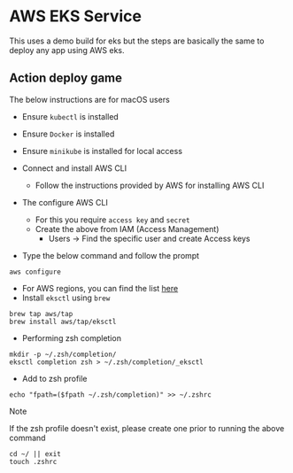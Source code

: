 # AWS EKS Service

This uses a demo build for eks but the steps are basically the same to
deploy any app using AWS eks.

## Action deploy game
The below instructions are for macOS users

- Ensure `kubectl` is installed
- Ensure `Docker` is installed
- Ensure `minikube` is installed for local access
- Connect and install AWS CLI
  - Follow the instructions provided by AWS for installing AWS CLI
- The configure AWS CLI
  - For this you require `access key` and `secret`
  - Create the above from IAM  (Access Management)
    - Users -> Find the specific user and create Access keys

- Type the below command and follow the prompt
```shell
aws configure
```
- For AWS regions, you can find the list [here](https://docs.aws.amazon.com/global-infrastructure/latest/regions/aws-regions.html)
- Install `eksctl` using `brew`

```shell
brew tap aws/tap
brew install aws/tap/eksctl
```
- Performing zsh completion
```shell
mkdir -p ~/.zsh/completion/
eksctl completion zsh > ~/.zsh/completion/_eksctl
```
- Add to zsh profile
```shell
echo "fpath=($fpath ~/.zsh/completion)" >> ~/.zshrc
```
> [!NOTE]
> If the zsh profile doesn't exist, please create one prior to running the above command
> ```shell
> cd ~/ || exit
> touch .zshrc
>  ```